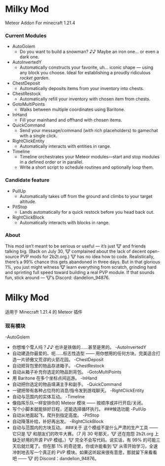# Milky Mod
Meteor Addon For minecraft 1.21.4

### Current Modules
- AutoGolem
  - Do you want to build a snowman? ♪♪ Maybe an iron one... or even a dark one.
- AutoInvertedY
  - Automatically constructs your favorite, uh... iconic shape — using any block you choose. Ideal for establishing a proudly ridiculous *rocket garden*.
- ChestDeposit
  - Automatically deposits items from your inventory into chests.
- ChestRestock
  - Automatically refill your inventory with chosen item from chests.
- GotoMultiPoints
   - Walks between multiple coordinates using Baritone.
- InHand
  - Fill your mainhand and offhand with chosen items.
- QuickCommand
  - Send your message/command (with rich placeholders) to gamechat with a single click.
- RightClickEntity
  - Automatically interacts with entities in range.
- Timeline
  - Timeline orchestrates your Meteor modules—start and stop modules in a defined order or in parallel.
  - Write a short script to schedule routines and optionally loop them.
 
### Candidate feature
- PullUp
  - Automatically takes off from the ground and climbs to your target altitude.
- PitStop
  - Lands automatically for a quick restock before you head back out.
- RightClickBlock
  - Automatically interacts with blocks in range.


### About
This mod isn’t meant to be serious or useful — it’s just 🐮 and friends talking big. (Back on July 30, 🐮 complained about the lack of decent open-source PVP mods for 2b2t.org.) 🐮 has no idea how to code. Realistically, there’s a 99% chance this gets abandoned in three days. But in that glorious 1%, you just might witness 🐮 learn everything from scratch, grinding hard and sprinting full speed toward building a real PVP module. If that sounds fun, stick around — 🐮’s Discord: dandelion_94876.

# Milky Mod
适用于 Minecraft 1.21.4 的 Meteor 插件
### 现有模块
-AutoGolem
  - 你想堆个雪人吗？♪♪ 也许是铁做的……甚至是黑的。
-AutoInvertedY
  - 自动建造你最爱的、呃……标志性造型 —— 用你想用的任何方块。完美适合打造一片骄傲又荒谬的火箭花园。
-ChestDeposit
  - 自动把背包里的物品存进箱子。
-ChestRestock
  - 自动从箱子补充你选定的物品到背包。
-GotoMultiPoints
  - 用 Baritone 在多个坐标点间巡游。
-InHand
  - 自动把你选定的物品填满主手和副手。
-QuickCommand
  - 一键把带有各种占位符的消息/指令发到游戏聊天。
-RightClickEntity
  - 自动与范围内的实体互动。
-Timeline
  - 像指挥乐队一样安排你的 Meteor 模块 —— 按顺序或并行开启/关闭。
  - 写个小脚本就能排好日程，还能选择循环执行。
###候选功能
-PullUp
  - 自动从地面起飞，爬升到指定高度。
-PitStop
  - 自动降落补给，补好再出发。
-RightClickBlock
  - 自动与范围内的方块互动。
###关于
这个模组不是什么严肃的生产工具 —— 它只是 🐮 和朋友们的吹牛大赛。（7 月 30 号那天，🐮 还在抱怨 2b2t.org 上缺乏好用的开源 PVP 模组。）🐮 完全不会写代码。说实话，有 99% 的可能三天后就烂尾了。但在那 1% 的奇迹里，你或许能看到 🐮 从零开始学习，全速冲刺地去写一个真正的 PVP 模块。如果这听起来很有意思，那就留下来看看吧 —— 🐮 的 Discord：dandelion_94876。
